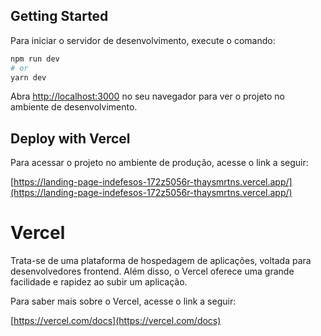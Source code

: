 ## Getting Started

Para iniciar o servidor de desenvolvimento, execute o comando:

```bash
npm run dev
# or
yarn dev
```

Abra [http://localhost:3000](http://localhost:3000) no seu navegador para ver o projeto no ambiente de desenvolvimento.

## Deploy with Vercel

Para acessar o projeto no ambiente de produção, acesse o link a seguir:

[https://landing-page-indefesos-172z5056r-thaysmrtns.vercel.app/](https://landing-page-indefesos-172z5056r-thaysmrtns.vercel.app/)

# Vercel

Trata-se de uma plataforma de hospedagem de aplicações, voltada para 
desenvolvedores frontend. Além disso, o Vercel oferece uma grande facilidade e rapidez ao subir um aplicação.

Para saber mais sobre o Vercel, acesse o link a seguir:

[https://vercel.com/docs](https://vercel.com/docs)
